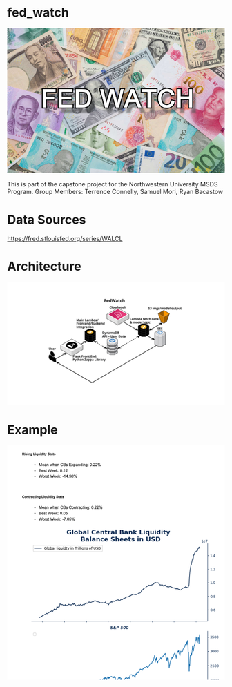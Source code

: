 # fed_watch
![](./fed_watch_logo.png)

This is part of the capstone project for the Northwestern University MSDS Program. 
Group Members: Terrence Connelly, Samuel Mori, Ryan Bacastow

# Data Sources 
https://fred.stlouisfed.org/series/WALCL

# Architecture
![](./fed_watch.png)

# Example
![](./FedWatchEmailExample2.png)

